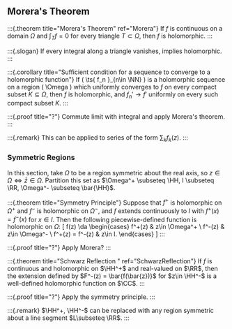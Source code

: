 ## Morera's Theorem 

:::{.theorem title="Morera's Theorem" ref="Morera"}
If $f$ is continuous on a domain $\Omega$ and $\int_T f = 0$ for every triangle $T\subset \Omega$, then $f$ is holomorphic.
:::

:::{.slogan}
If every integral along a triangle vanishes, implies holomorphic.
:::

:::{.corollary title="Sufficient condition for a sequence to converge to a holomorphic function"}
If \( \ts{ f_n }_{n\in \NN} \) is a holomorphic sequence on a region \( \Omega  \) which uniformly converges to $f$ on every compact subset $K \subseteq \Omega$, then $f$ is holomorphic, and $f_n' \to f'$ uniformly on every such compact subset $K$.
:::

:::{.proof title="?"}
Commute limit with integral and apply Morera's theorem.
:::

:::{.remark}
This can be applied to series of the form $\sum_k f_k(z)$.
:::

### Symmetric Regions

In this section, take $\Omega$ to be a region symmetric about the real axis, so $z\in \Omega \iff \bar{z} \in \Omega$.
Partition this set as $\Omega^+ \subseteq \HH, I \subseteq \RR, \Omega^- \subseteq \bar{\HH}$.

:::{.theorem title="Symmetry Principle"}
Suppose that $f^+$ is holomorphic on $\Omega^+$ and $f^-$ is holomorphic on $\Omega^-$, and $f$ extends continuously to $I$ with $f^+(x) = f^-(x)$ for $x\in I$.
Then the following piecewise-defined function is holomorphic on $\Omega$:
\[
f(z) 
\da
\begin{cases}
f^+(z) & z\in \Omega^+ 
\\
f^-(z) & z\in \Omega^-
\\
f^+(z) = f^-(z) & z\in I.
\end{cases}
\]
:::

:::{.proof title="?"}
Apply Morera?
:::

:::{.theorem title="Schwarz Reflection " ref="SchwarzReflection"}
If $f$ is continuous and holomorphic on $\HH^+$ and real-valued on $\RR$, then the extension defined by $F^-(z) = \bar{f(\bar{z})}$ for $z\in \HH^-$ is a well-defined holomorphic function on $\CC$.
:::

:::{.proof title="?"}
Apply the symmetry principle.
:::

:::{.remark}
$\HH^+, \HH^-$ can be replaced with any region symmetric about a line segment $L\subseteq \RR$.
:::

